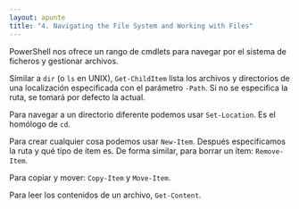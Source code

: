 ```yaml
---
layout: apunte
title: "4. Navigating the File System and Working with Files"
---
```


PowerShell nos ofrece un rango de cmdlets para navegar por el sistema de ficheros y gestionar archivos.

Similar a `dir` (o `ls` en UNIX), `Get-ChildItem` lista los archivos y directorios de una localización especificada con el parámetro `-Path`. Si no se especifica la ruta, se tomará por defecto la actual.

Para navegar a un directorio diferente podemos usar `Set-Location`. Es el homólogo de `cd`.

Para crear cualquier cosa podemos usar `New-Item`. Después especificamos la ruta y qué tipo de ítem es. De forma similar, para borrar un ítem: `Remove-Item`.

Para copiar y mover: `Copy-Item` y `Move-Item`.

Para leer los contenidos de un archivo, `Get-Content`.